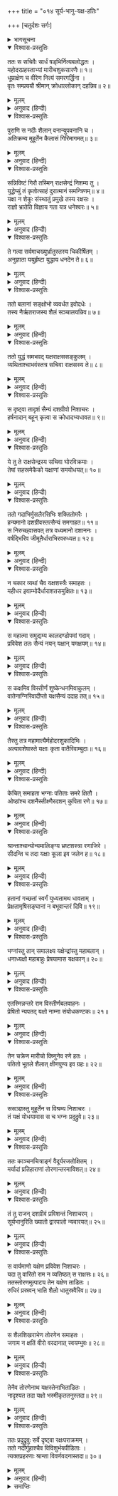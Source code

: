 +++
title = "०१४ सूर्य-भानु-यक्ष-हतिः"

+++
[चतुर्दशः सर्गः]



<details><summary>भागसूचना</summary>

14. मन्त्रियोंसहित रावणका यक्षोंपर आक्रमण और उनकी पराजय
</details>

<details open><summary>विश्वास-प्रस्तुतिः</summary>

ततः स सचिवैः सार्धं षड‍‍्भिर्नित्यबलोद्धतः ।  
महोदरप्रहस्ताभ्यां मारीचशुकसारणैः॥ १॥  
धूम्राक्षेण च वीरेण नित्यं समरगर्द्धिना ।  
वृतः सम्प्रययौ श्रीमान् क्रोधाल्लोकान् दहन्निव॥ २॥
</details>

<details><summary>मूलम्</summary>

ततः स सचिवैः सार्धं षड‍‍्भिर्नित्यबलोद्धतः ।  
महोदरप्रहस्ताभ्यां मारीचशुकसारणैः॥ १॥  
धूम्राक्षेण च वीरेण नित्यं समरगर्द्धिना ।  
वृतः सम्प्रययौ श्रीमान् क्रोधाल्लोकान् दहन्निव॥ २॥
</details>

<details><summary>अनुवाद (हिन्दी)</summary>

(अगस्त्यजी कहते हैं—रघुनन्दन!) तदनन्तर बलके अभिमानसे सदा उन्मत्त रहनेवाला रावण महोदर, प्रहस्त, मारीच, शुक, सारण तथा सदा ही युद्धकी अभिलाषा रखनेवाले वीर धूम्राक्ष—इन छः मन्त्रियोंके साथ लङ्कासे प्रस्थित हुआ । उस समय ऐसा जान पड़ता था, मानो अपने क्रोधसे सम्पूर्ण लोकोंको भस्म कर डालेगा॥
</details>

<details open><summary>विश्वास-प्रस्तुतिः</summary>

पुराणि स नदीः शैलान् वनान्युपवनानि च ।  
अतिक्रम्य मुहूर्तेन कैलासं गिरिमागमत्॥ ३॥
</details>

<details><summary>मूलम्</summary>

पुराणि स नदीः शैलान् वनान्युपवनानि च ।  
अतिक्रम्य मुहूर्तेन कैलासं गिरिमागमत्॥ ३॥
</details>

<details><summary>अनुवाद (हिन्दी)</summary>

बहुत-से नगरों, नदियों, पर्वतों, वनों और उपवनोंको लाँघकर वह दो ही घड़ीमें कैलास पर्वतपर जा पहुँचा॥
</details>

<details open><summary>विश्वास-प्रस्तुतिः</summary>

सन्निविष्टं गिरौ तस्मिन् राक्षसेन्द्रं निशम्य तु ।  
युद्धेप्सुं तं कृतोत्साहं दुरात्मानं समन्त्रिणम्॥ ४॥  
यक्षा न शेकुः संस्थातुं प्रमुखे तस्य रक्षसः ।  
राज्ञो भ्रातेति विज्ञाय गता यत्र धनेश्वरः॥ ५॥
</details>

<details><summary>मूलम्</summary>

सन्निविष्टं गिरौ तस्मिन् राक्षसेन्द्रं निशम्य तु ।  
युद्धेप्सुं तं कृतोत्साहं दुरात्मानं समन्त्रिणम्॥ ४॥  
यक्षा न शेकुः संस्थातुं प्रमुखे तस्य रक्षसः ।  
राज्ञो भ्रातेति विज्ञाय गता यत्र धनेश्वरः॥ ५॥
</details>

<details><summary>अनुवाद (हिन्दी)</summary>

यक्षोंने जब सुना कि दुरात्मा राक्षसराज रावणने युद्धके लिये उत्साहित होकर अपने मन्त्रियोंके साथ कैलास पर्वतपर डेरा डाला है, तब वे उस राक्षसके सामने खड़े न हो सके । यह राजाका भाई है, ऐसा जानकर यक्षलोग उस स्थानपर गये, जहाँ धनके स्वामी कुबेर विद्यमान थे॥
</details>

<details open><summary>विश्वास-प्रस्तुतिः</summary>

ते गत्वा सर्वमाचख्युर्भ्रातुस्तस्य चिकीर्षितम् ।  
अनुज्ञाता ययुर्हृष्टा युद्धाय धनदेन ते॥ ६॥
</details>

<details><summary>मूलम्</summary>

ते गत्वा सर्वमाचख्युर्भ्रातुस्तस्य चिकीर्षितम् ।  
अनुज्ञाता ययुर्हृष्टा युद्धाय धनदेन ते॥ ६॥
</details>

<details><summary>अनुवाद (हिन्दी)</summary>

वहाँ जाकर उन्होंने उनके भाईका सारा अभिप्राय कह सुनाया । तब कुबेरने युद्धके लिये यक्षोंको आज्ञा दे दी; फिर तो यक्ष बड़े हर्षसे भरकर चल दिये॥ ६॥
</details>

<details open><summary>विश्वास-प्रस्तुतिः</summary>

ततो बलानां सङ्क्षोभो व्यवर्धत इवोदधेः ।  
तस्य नैर्ऋतराजस्य शैलं सञ्चालयन्निव॥ ७॥
</details>

<details><summary>मूलम्</summary>

ततो बलानां सङ्क्षोभो व्यवर्धत इवोदधेः ।  
तस्य नैर्ऋतराजस्य शैलं सञ्चालयन्निव॥ ७॥
</details>

<details><summary>अनुवाद (हिन्दी)</summary>

उस समय यक्षराजकी सेनाएँ समुद्रके समान क्षुब्ध हो उठीं । उनके वेगसे वह पर्वत हिलता-सा जान पड़ा॥
</details>

<details open><summary>विश्वास-प्रस्तुतिः</summary>

ततो युद्धं समभवद् यक्षराक्षससङ्कुलम् ।  
व्यथिताश्चाभवंस्तत्र सचिवा राक्षसस्य ते॥ ८॥
</details>

<details><summary>मूलम्</summary>

ततो युद्धं समभवद् यक्षराक्षससङ्कुलम् ।  
व्यथिताश्चाभवंस्तत्र सचिवा राक्षसस्य ते॥ ८॥
</details>

<details><summary>अनुवाद (हिन्दी)</summary>

तदनन्तर यक्षों और राक्षसोंमें घमासान युद्ध छिड़ गया । वहाँ रावणके वे सचिव व्यथित हो उठे॥ ८॥
</details>

<details open><summary>विश्वास-प्रस्तुतिः</summary>

स दृष्ट्वा तादृशं सैन्यं दशग्रीवो निशाचरः ।  
हर्षनादान् बहून् कृत्वा स क्रोधादभ्यधावत॥ ९॥
</details>

<details><summary>मूलम्</summary>

स दृष्ट्वा तादृशं सैन्यं दशग्रीवो निशाचरः ।  
हर्षनादान् बहून् कृत्वा स क्रोधादभ्यधावत॥ ९॥
</details>

<details><summary>अनुवाद (हिन्दी)</summary>

अपनी सेनाकी वैसी दुर्दशा देख निशाचर दशग्रीव बार-बार हर्षवर्धक सिंहनाद करके रोषपूर्वक यक्षोंकी ओर दौड़ा॥ ९॥
</details>

<details open><summary>विश्वास-प्रस्तुतिः</summary>

ये तु ते राक्षसेन्द्रस्य सचिवा घोरविक्रमाः ।  
तेषां सहस्रमेकैको यक्षाणां समयोधयत्॥ १०॥
</details>

<details><summary>मूलम्</summary>

ये तु ते राक्षसेन्द्रस्य सचिवा घोरविक्रमाः ।  
तेषां सहस्रमेकैको यक्षाणां समयोधयत्॥ १०॥
</details>

<details><summary>अनुवाद (हिन्दी)</summary>

राक्षसराजके जो सचिव थे, वे बड़े भयंकर पराक्रमी थे । उनमेंसे एक-एक सचिव हजार-हजार यक्षोंसे युद्ध करने लगा॥ १०॥
</details>

<details open><summary>विश्वास-प्रस्तुतिः</summary>

ततो गदाभिर्मुसलैरसिभिः शक्तितोमरैः ।  
हन्यमानो दशग्रीवस्तत्सैन्यं समगाहत॥ ११॥  
स निरुच्छ्वासवत् तत्र वध्यमानो दशाननः ।  
वर्षद्भिरिव जीमूतैर्धाराभिरवरुध्यत॥ १२॥
</details>

<details><summary>मूलम्</summary>

ततो गदाभिर्मुसलैरसिभिः शक्तितोमरैः ।  
हन्यमानो दशग्रीवस्तत्सैन्यं समगाहत॥ ११॥  
स निरुच्छ्वासवत् तत्र वध्यमानो दशाननः ।  
वर्षद्भिरिव जीमूतैर्धाराभिरवरुध्यत॥ १२॥
</details>

<details><summary>अनुवाद (हिन्दी)</summary>

उस समय यक्ष जलकी धारा गिरानेवाले मेघोंके समान गदाओं, मूसलों, तलवारों, शक्तियों और तोमरोंकी वर्षा करने लगे । उनकी चोट सहता हुआ दशग्रीव शत्रुसेनामें घुसा । वहाँ उसपर इतनी मार पड़ने लगी कि उसे दम मारनेकी भी फुरसत नहीं मिली । यक्षोंने उसका वेग रोक दिया॥ ११-१२॥
</details>

<details open><summary>विश्वास-प्रस्तुतिः</summary>

न चकार व्यथां चैव यक्षशस्त्रैः समाहतः ।  
महीधर इवाम्भोदैर्धाराशतसमुक्षितः॥ १३॥
</details>

<details><summary>मूलम्</summary>

न चकार व्यथां चैव यक्षशस्त्रैः समाहतः ।  
महीधर इवाम्भोदैर्धाराशतसमुक्षितः॥ १३॥
</details>

<details><summary>अनुवाद (हिन्दी)</summary>

यक्षोंके शस्त्रोंसे आहत होनेपर भी उसने अपने मनमें दुःख नहीं माना; ठीक उसी तरह, जैसे मेघोंद्वारा बरसायी हुई सैकड़ों जलधाराओंसे अभिषिक्त होनेपर भी पर्वत विचलित नहीं होता है॥ १३॥
</details>

<details open><summary>विश्वास-प्रस्तुतिः</summary>

स महात्मा समुद्यम्य कालदण्डोपमां गदाम् ।  
प्रविवेश ततः सैन्यं नयन् यक्षान् यमक्षयम्॥ १४॥
</details>

<details><summary>मूलम्</summary>

स महात्मा समुद्यम्य कालदण्डोपमां गदाम् ।  
प्रविवेश ततः सैन्यं नयन् यक्षान् यमक्षयम्॥ १४॥
</details>

<details><summary>अनुवाद (हिन्दी)</summary>

उस महाकाय निशाचरने कालदण्डके समान भयंकर गदा उठाकर यक्षोंकी सेनामें प्रवेश किया और उन्हें यमलोक पहुँचाना आरम्भ कर दिया॥ १४॥
</details>

<details open><summary>विश्वास-प्रस्तुतिः</summary>

स कक्षमिव विस्तीर्णं शुष्केन्धनमिवाकुलम् ।  
वातेनाग्निरिवादीप्तो यक्षसैन्यं ददाह तत्॥ १५॥
</details>

<details><summary>मूलम्</summary>

स कक्षमिव विस्तीर्णं शुष्केन्धनमिवाकुलम् ।  
वातेनाग्निरिवादीप्तो यक्षसैन्यं ददाह तत्॥ १५॥
</details>

<details><summary>अनुवाद (हिन्दी)</summary>

वायुसे प्रज्वलित हुई अग्निके समान रावणने तिनकोंके समान फैली और सूखे ईंधनकी भाँति आकुल हुई यक्षोंकी सेनाको जलाना आरम्भ किया॥ १५॥
</details>

<details open><summary>विश्वास-प्रस्तुतिः</summary>

तैस्तु तत्र महामात्यैर्महोदरशुकादिभिः ।  
अल्पावशेषास्ते यक्षाः कृता वातैरिवाम्बुदाः॥ १६॥
</details>

<details><summary>मूलम्</summary>

तैस्तु तत्र महामात्यैर्महोदरशुकादिभिः ।  
अल्पावशेषास्ते यक्षाः कृता वातैरिवाम्बुदाः॥ १६॥
</details>

<details><summary>अनुवाद (हिन्दी)</summary>

जैसे हवा बादलोंको उड़ा देती है, उसी तरह उन महोदर और शुक आदि महामन्त्रियोंने वहाँ यक्षोंका संहार कर डाला । अब वे थोड़ी ही संख्यामें बच रहे॥
</details>

<details open><summary>विश्वास-प्रस्तुतिः</summary>

केचित् समाहता भग्नाः पतिताः समरे क्षितौ ।  
ओष्ठांश्च दशनैस्तीक्ष्णैरदशन् कुपिता रणे॥ १७॥
</details>

<details><summary>मूलम्</summary>

केचित् समाहता भग्नाः पतिताः समरे क्षितौ ।  
ओष्ठांश्च दशनैस्तीक्ष्णैरदशन् कुपिता रणे॥ १७॥
</details>

<details><summary>अनुवाद (हिन्दी)</summary>

कितने ही यक्ष शस्त्रोंके आघातसे अङ्ग-भङ्ग हो जानेके कारण समराङ्गणमें धराशायी हो गये । कितने ही रणभूमिमें कुपित हो अपने तीखे दाँतोंसे ओठ दबाये हुए थे॥ १७॥
</details>

<details open><summary>विश्वास-प्रस्तुतिः</summary>

श्रान्ताश्चान्योन्यमालिङ्ग्य भ्रष्टशस्त्रा रणाजिरे ।  
सीदन्ति च तदा यक्षाः कूला इव जलेन ह॥ १८॥
</details>

<details><summary>मूलम्</summary>

श्रान्ताश्चान्योन्यमालिङ्ग्य भ्रष्टशस्त्रा रणाजिरे ।  
सीदन्ति च तदा यक्षाः कूला इव जलेन ह॥ १८॥
</details>

<details><summary>अनुवाद (हिन्दी)</summary>

कोई थककर एक-दूसरेसे लिपट गये । उनके अस्त्र-शस्त्र गिर गये और वे समराङ्गणमें उसी तरह शिथिल होकर गिरे जैसे जलके वेगसे नदीके किनारे टूट पड़ते हैं॥ १८॥
</details>

<details open><summary>विश्वास-प्रस्तुतिः</summary>

हतानां गच्छतां स्वर्गं युध्यतामथ धावताम् ।  
प्रेक्षतामृषिसङ्घानां न बभूवान्तरं दिवि॥ १९॥
</details>

<details><summary>मूलम्</summary>

हतानां गच्छतां स्वर्गं युध्यतामथ धावताम् ।  
प्रेक्षतामृषिसङ्घानां न बभूवान्तरं दिवि॥ १९॥
</details>

<details><summary>अनुवाद (हिन्दी)</summary>

मर-मरकर स्वर्गमें जाते, जूझते और दौड़ते हुए यक्षोंकी तथा आकाशमें खड़े होकर युद्ध देखनेवाले ऋषिसमूहोंकी संख्या इतनी बढ़ गयी थी कि आकाशमें उन सबके लिये जगह नहीं अँटती थी॥ १९॥
</details>

<details open><summary>विश्वास-प्रस्तुतिः</summary>

भग्नांस्तु तान् समालक्ष्य यक्षेन्द्रांस्तु महाबलान् ।  
धनाध्यक्षो महाबाहुः प्रेषयामास यक्षकान्॥ २०॥
</details>

<details><summary>मूलम्</summary>

भग्नांस्तु तान् समालक्ष्य यक्षेन्द्रांस्तु महाबलान् ।  
धनाध्यक्षो महाबाहुः प्रेषयामास यक्षकान्॥ २०॥
</details>

<details><summary>अनुवाद (हिन्दी)</summary>

महाबाहु धनाध्यक्षने उन यक्षोंको भागते देख दूसरे महाबली यक्षराजोंको युद्धके लिये भेजा॥ २०॥
</details>

<details open><summary>विश्वास-प्रस्तुतिः</summary>

एतस्मिन्नन्तरे राम विस्तीर्णबलवाहनः ।  
प्रेषितो न्यपतद् यक्षो नाम्ना संयोधकण्टकः॥ २१॥
</details>

<details><summary>मूलम्</summary>

एतस्मिन्नन्तरे राम विस्तीर्णबलवाहनः ।  
प्रेषितो न्यपतद् यक्षो नाम्ना संयोधकण्टकः॥ २१॥
</details>

<details><summary>अनुवाद (हिन्दी)</summary>

श्रीराम! इसी बीचमें कुबेरका भेजा हुआ संयोधकण्टक नामक यक्ष वहाँ आ पहुँचा । उसके साथ बहुत-सी सेना और सवारियाँ थीं॥ २१॥
</details>

<details open><summary>विश्वास-प्रस्तुतिः</summary>

तेन चक्रेण मारीचो विष्णुनेव रणे हतः ।  
पतितो भूतले शैलात् क्षीणपुण्य इव ग्रहः॥ २२॥
</details>

<details><summary>मूलम्</summary>

तेन चक्रेण मारीचो विष्णुनेव रणे हतः ।  
पतितो भूतले शैलात् क्षीणपुण्य इव ग्रहः॥ २२॥
</details>

<details><summary>अनुवाद (हिन्दी)</summary>

उसने आते ही भगवान् विष्णुकी भाँति चक्रसे रणभूमिमें मारीचपर प्रहार किया । उससे घायल होकर वह राक्षस कैलाससे नीचे पृथ्वीपर उसी तरह गिर पड़ा, जैसे पुण्य क्षीण होनेपर स्वर्गवासी ग्रह वहाँसे भूतलपर गिर पड़ा हो॥ २२॥
</details>

<details open><summary>विश्वास-प्रस्तुतिः</summary>

ससञ्ज्ञस्तु मुहूर्तेन स विश्रम्य निशाचरः ।  
तं यक्षं योधयामास स च भग्नः प्रदुद्रुवे॥ २३॥
</details>

<details><summary>मूलम्</summary>

ससञ्ज्ञस्तु मुहूर्तेन स विश्रम्य निशाचरः ।  
तं यक्षं योधयामास स च भग्नः प्रदुद्रुवे॥ २३॥
</details>

<details><summary>अनुवाद (हिन्दी)</summary>

दो घड़ीके बाद होशमें आनेपर निशाचर मारीच विश्राम करके लौटा और उस यक्षके साथ युद्ध करने लगा । तब वह यक्ष भाग खड़ा हुआ॥ २३॥
</details>

<details open><summary>विश्वास-प्रस्तुतिः</summary>

ततः काञ्चनचित्राङ्गं वैदूर्यरजतोक्षितम् ।  
मर्यादां प्रतिहाराणां तोरणान्तरमाविशत्॥ २४॥
</details>

<details><summary>मूलम्</summary>

ततः काञ्चनचित्राङ्गं वैदूर्यरजतोक्षितम् ।  
मर्यादां प्रतिहाराणां तोरणान्तरमाविशत्॥ २४॥
</details>

<details><summary>अनुवाद (हिन्दी)</summary>

तदनन्तर रावणने कुबेरपुरीके फाटकमें, जिसके प्रत्येक अङ्गमें सुवर्ण जड़ा हुआ था तथा जो नीलम और चाँदीसे भी विभूषित था, प्रवेश किया । वहाँ द्वारपालोंका पहरा लगता था । वह फाटक ही सीमा थी । उससे आगे दूसरे लोग नहीं जा सकते थे॥ २४॥
</details>

<details open><summary>विश्वास-प्रस्तुतिः</summary>

तं तु राजन् दशग्रीवं प्रविशन्तं निशाचरम् ।  
सूर्यभानुरिति ख्यातो द्वारपालो न्यवारयत्॥ २५॥
</details>

<details><summary>मूलम्</summary>

तं तु राजन् दशग्रीवं प्रविशन्तं निशाचरम् ।  
सूर्यभानुरिति ख्यातो द्वारपालो न्यवारयत्॥ २५॥
</details>

<details><summary>अनुवाद (हिन्दी)</summary>

महाराज श्रीराम! जब निशाचर दशग्रीव फाटकके भीतर प्रवेश करने लगा, तब सूर्यभानु नामक द्वारपालने उसे रोका॥ २५॥
</details>

<details open><summary>विश्वास-प्रस्तुतिः</summary>

स वार्यमाणो यक्षेण प्रविवेश निशाचरः ।  
यदा तु वारितो राम न व्यतिष्ठत् स राक्षसः॥ २६॥  
ततस्तोरणमुत्पाट्य तेन यक्षेण ताडितः ।  
रुधिरं प्रस्रवन् भाति शैलो धातुस्रवैरिव॥ २७॥
</details>

<details><summary>मूलम्</summary>

स वार्यमाणो यक्षेण प्रविवेश निशाचरः ।  
यदा तु वारितो राम न व्यतिष्ठत् स राक्षसः॥ २६॥  
ततस्तोरणमुत्पाट्य तेन यक्षेण ताडितः ।  
रुधिरं प्रस्रवन् भाति शैलो धातुस्रवैरिव॥ २७॥
</details>

<details><summary>अनुवाद (हिन्दी)</summary>

जब यक्षके रोकनेपर भी वह निशाचर न रुका और भीतर प्रविष्ट हो गया, तब द्वारपालने फाटकमें लगे हुए एक खंभेको उखाड़कर उसे दशग्रीवके ऊपर दे मारा । उसके शरीरसे रक्तकी धारा बहने लगी, मानो किसी पर्वतसे गेरूमिश्रित जलका झरना गिर रहा हो॥
</details>

<details open><summary>विश्वास-प्रस्तुतिः</summary>

स शैलशिखराभेण तोरणेन समाहतः ।  
जगाम न क्षतिं वीरो वरदानात् स्वयम्भुवः॥ २८॥
</details>

<details><summary>मूलम्</summary>

स शैलशिखराभेण तोरणेन समाहतः ।  
जगाम न क्षतिं वीरो वरदानात् स्वयम्भुवः॥ २८॥
</details>

<details><summary>अनुवाद (हिन्दी)</summary>

पर्वतशिखरके समान प्रतीत होनेवाले उस खंभेकी चोट खाकर भी वीर दशग्रीवकी कोई क्षति नहीं हुई । वह ब्रह्माजीके वरदानके प्रभावसे उस यक्षके द्वारा मारा न जा सका॥ २८॥
</details>

<details open><summary>विश्वास-प्रस्तुतिः</summary>

तेनैव तोरणेनाथ यक्षस्तेनाभिताडितः ।  
नादृश्यत तदा यक्षो भस्मीकृततनुस्तदा॥ २९॥
</details>

<details><summary>मूलम्</summary>

तेनैव तोरणेनाथ यक्षस्तेनाभिताडितः ।  
नादृश्यत तदा यक्षो भस्मीकृततनुस्तदा॥ २९॥
</details>

<details><summary>अनुवाद (हिन्दी)</summary>

तब उसने भी वही खंभ उठाकर उसके द्वारा यक्षपर प्रहार किया, इससे यक्षका शरीर चूर-चूर हो गया । फिर उसकी शकल नहीं दिखायी दी॥ २९॥
</details>

<details open><summary>विश्वास-प्रस्तुतिः</summary>

ततः प्रदुद्रुवुः सर्वे दृष्ट्वा रक्षःपराक्रमम् ।  
ततो नदीर्गुहाश्चैव विविशुर्भयपीडिताः ।  
त्यक्तप्रहरणाः श्रान्ता विवर्णवदनास्तदा॥ ३०॥
</details>

<details><summary>मूलम्</summary>

ततः प्रदुद्रुवुः सर्वे दृष्ट्वा रक्षःपराक्रमम् ।  
ततो नदीर्गुहाश्चैव विविशुर्भयपीडिताः ।  
त्यक्तप्रहरणाः श्रान्ता विवर्णवदनास्तदा॥ ३०॥
</details>

<details><summary>अनुवाद (हिन्दी)</summary>

उस राक्षसका यह पराक्रम देखकर सभी यक्ष भाग गये । कोई नदियोंमें कूद पड़े और कोई भयसे पीड़ित हो गुफाओंमें घुस गये । सबने अपने हथियार त्याग दिये थे । सभी थक गये थे और सबके मुखोंकी कान्ति फीकी पड़ गयी थी॥ ३०॥
</details>

<details><summary>समाप्तिः</summary>

इत्यार्षे श्रीमद्रामायणे वाल्मीकीये आदिकाव्ये उत्तरकाण्डे चतुर्दशः सर्गः॥ १४॥  
इस प्रकार श्रीवाल्मीकिनिर्मित आर्षरामायण आदिकाव्यके उत्तरकाण्डमें चौदहवाँ सर्ग पूरा हुआ॥ १४॥
</details>

